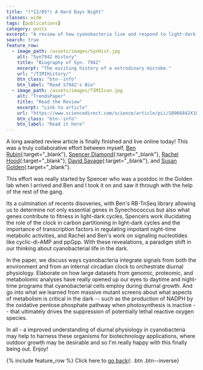 ```yaml
---
title: "(*12/05*) A Hard Days Night"
classes: wide
tags: [publications]
category: posts
excerpt: "A review of how cyanobacteria live and respond to light-dark cycles written by a awesome collaborative team"
search: true
feature_row:
  - image_path: /assets/images/SynHist.jpg
    alt: "Syn7942 History"
    title: "Biography of Syn. 7942"
    excerpt: "The exciting history of a extrodinary microbe."
    url: "/TIMIHistory/"
    btn_class: "btn--info"
    btn_label: "Read S7942's Bio"
  - image_path: /assets/images/TIMIIcon.jpg
    alt: "TrendsPaper"
    title: "Read the Review"
    excerpt: "Link to article"
    url: "https://www.sciencedirect.com/science/article/pii/S0966842X1830252X"
    btn_class: "btn--info"
    btn_label: "Read it here"      
---
```

A long awaited review article is finally finished and live online today! This was a truly collaborative effort between myself, [Ben Rubin](https://scholar.google.com/citations?user=1PlyBgEAAAAJ&hl=en){:target="_blank"}, [Spencer Diamond](https://scholar.google.com/citations?hl=en&user=MFzs4eQAAAAJ&view_op=list_works&sortby=pubdate){:target="_blank"}, [Rachel Hood](https://www.linkedin.com/in/rachel-hood-phd-7437b181/){:target="_blank"}, [David Savage](http://www.savagelab.org/){:target="_blank"}, and [Susan Golden](https://biology.ucsd.edu/research/faculty/sgolden){:target="_blank"}.

This effort was really started by Spencer who was a postdoc in the Golden lab when I arrived and Ben and I took it on and saw it through with the help of the rest of the gang. 

Its a culmination of recents  disoveries, with Ben's RB-TnSeq library allowing us to determine not only essential genes in Synechococcus but also what genes contribute to fitness in light-dark cycles, Spencers work illucidating the role of the clock in carbon partitioning in light-dark cycles and the importance of transcription factors in regulating impotant night-time metabolic activities, and Rachel and Ben's work on signaling nucleotides like cyclic-di-AMP and ppGpp. With these revealations, a paradigm shift in our thinking about cyanobacterial life in the dark.

In the paper, we discuss ways cyanobacteria integrate signals from both the environment and from an internal circadian clock to orchestrate diurnal physiology. Elaborate on how large datasets from genomic, proteomic, and metabolomic analyses have really opened up our eyes to daytime and night-time programs that cyanobacterial cells employ during diurnal growth. And go into what we learned from massive mutant screens about what aspects of metabolism is critical in the dark -- such as  the production of NADPH by the oxidative pentose phosphate pathway when photosynthesis is inactive -- that ultimately drives the suppression of potentially lethal reactive oxygen species.

In all - a improved understanding of diurnal physiology in cyanobacteria may help to harness these organisms for biotechnology applications, where outdoor growth may be desirable and so I'm really happy with this finally being out. Enjoy!

{% include feature_row %}
Click here to [go back](/Blog/){: .btn .btn--inverse} 



